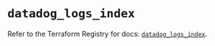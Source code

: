 # `datadog_logs_index`

Refer to the Terraform Registry for docs: [`datadog_logs_index`](https://registry.terraform.io/providers/datadog/datadog/3.39.0/docs/resources/logs_index).
